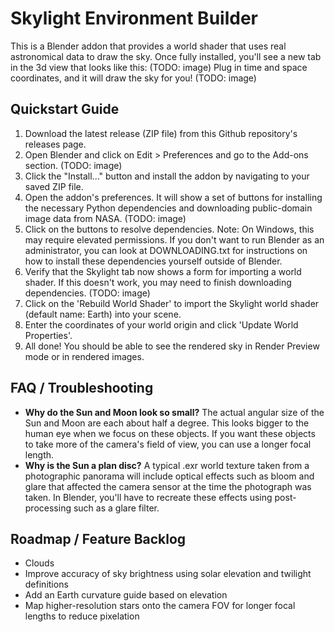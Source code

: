 # Skylight Environment Builder
This is a Blender addon that provides a world shader that uses real astronomical data to draw the sky.
Once fully installed, you'll see a new tab in the 3d view that looks like this:
(TODO: image)
Plug in time and space coordinates, and it will draw the sky for you!
(TODO: image)

## Quickstart Guide
1. Download the latest release (ZIP file) from this Github repository's releases page.
2. Open Blender and click on Edit > Preferences and go to the Add-ons section.
(TODO: image)
3. Click the "Install..." button and install the addon by navigating to your saved ZIP file.
4. Open the addon's preferences. It will show a set of buttons for installing the necessary Python dependencies and downloading public-domain image data from NASA.
(TODO: image)
5. Click on the buttons to resolve dependencies. Note: On Windows, this may require elevated permissions. If you don't want to run Blender as an administrator, you can look at DOWNLOADING.txt for instructions on how to install these dependencies yourself outside of Blender.
6. Verify that the Skylight tab now shows a form for importing a world shader. If this doesn't work, you may need to finish downloading dependencies.
(TODO: image)
7. Click on the 'Rebuild World Shader' to import the Skylight world shader (default name: Earth) into your scene.
8. Enter the coordinates of your world origin and click 'Update World Properties'.
9. All done! You should be able to see the rendered sky in Render Preview mode or in rendered images.
 
## FAQ / Troubleshooting
 * **Why do the Sun and Moon look so small?**
The actual angular size of the Sun and Moon are each about half a degree. This looks bigger to the human eye when we focus on these objects. If you want these objects to take more of the camera's field of view, you can use a longer focal length.
* **Why is the Sun a plan disc?**
A typical .exr world texture taken from a photographic panorama will include optical effects such as bloom and glare that affected the camera sensor at the time the photograph was taken. In Blender, you'll have to recreate these effects using post-processing such as a glare filter.

## Roadmap / Feature Backlog
* Clouds
* Improve accuracy of sky brightness using solar elevation and twilight definitions
* Add an Earth curvature guide based on elevation
* Map higher-resolution stars onto the camera FOV for longer focal lengths to reduce pixelation